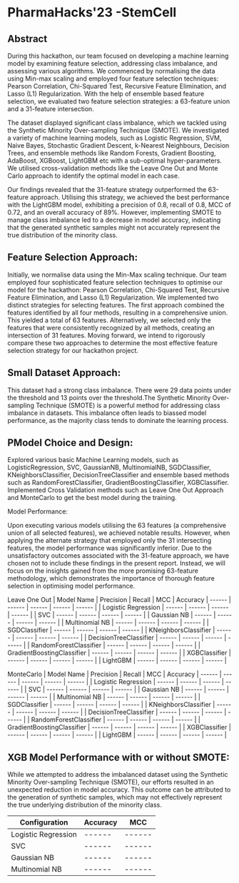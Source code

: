 # PharmaHacks'23 -StemCell 

## Abstract

During this hackathon, our team focused on developing a machine learning model by examining feature selection, addressing class imbalance, and assessing various algorithms. We commenced by normalising the data using Min-max scaling and employed four feature selection techniques: Pearson Correlation, Chi-Squared Test, Recursive Feature Elimination, and Lasso (L1) Regularization. With the help of ensemble based feature selection, we evaluated two feature selection strategies: a 63-feature union and a 31-feature intersection.

The dataset displayed significant class imbalance, which we tackled using the Synthetic Minority Over-sampling Technique (SMOTE). We investigated a variety of machine learning models, such as Logistic Regression, SVM, Naive Bayes, Stochastic Gradient Descent, k-Nearest Neighbours, Decision Trees, and ensemble methods like Random Forests, Gradient Boosting, AdaBoost,  XGBoost, LightGBM etc with a sub-optimal hyper-parameters. We utilised cross-validation methods like the Leave One Out and Monte Carlo approach to identify the optimal model in each case.

Our findings revealed that the 31-feature strategy outperformed the 63-feature approach. Utilising this strategy, we achieved the best performance with the LightGBM model, exhibiting a precision of 0.8, recall of 0.8, MCC of 0.72, and an overall accuracy of 89%. However, implementing SMOTE to manage class imbalance led to a decrease in model accuracy, indicating that the generated synthetic samples might not accurately represent the true distribution of the minority class.


## Feature Selection Approach: 
Initially, we normalise data using the Min-Max scaling technique. Our team employed four sophisticated feature selection techniques to optimise our model for the hackathon: Pearson Correlation, Chi-Squared Test, Recursive Feature Elimination, and Lasso (L1) Regularization. We implemented two distinct strategies for selecting features. The first approach combined the features identified by all four methods, resulting in a comprehensive union. This yielded a total of 63 features. Alternatively, we selected only the features that were consistently recognized by all methods, creating an intersection of 31 features. Moving forward, we intend to rigorously compare these two approaches to determine the most effective feature selection strategy for our hackathon project.

## Small Dataset Approach: 
This dataset had a strong class imbalance. There were 29 data points under the threshold and 13 points over the threshold.The Synthetic Minority Over-sampling Technique (SMOTE) is a powerful method for addressing class imbalance in datasets. This imbalance often leads to biassed model performance, as the majority class tends to dominate the learning process.

## PModel Choice and Design:

Explored various basic Machine Learning models, such as LogisticRegression, SVC, GaussianNB, MultinomialNB, SGDClassifier, KNeighborsClassifier, DecisionTreeClassifier and ensemble based methods such as RandomForestClassifier, GradientBoostingClassifier, XGBClassifier. Implemented Cross Validation methods such as Leave One Out Approach and MonteCarlo to get the best model during the training. 

Model Performance:

Upon executing various models utilising the 63 features (a comprehensive union of all selected features), we achieved notable results. However, when applying the alternate strategy that employed only the 31 intersecting features, the model performance was significantly inferior. Due to the unsatisfactory outcomes associated with the 31-feature approach, we have chosen not to include these findings in the present report. Instead, we will focus on the insights gained from the more promising 63-feature methodology, which demonstrates the importance of thorough feature selection in optimising model performance.

Leave One Out
| Model Name | Precision | Recall | MCC | Accuracy
| ------ | ------ | ------ | ------ | ------ |
| Logistic Regression |  ------ | ------ | ------ | ------ |
| SVC |  ------ | ------ | ------ | ------ |
| Gaussian NB | ------ | ------ | ------ | ------ |
| Multinomial NB  |  ------ | ------ | ------ | ------ |
| SGDClassifier |  ------ | ------ | ------ | ------ |
| KNeighborsClassifier |  ------ | ------ | ------ | ------ |
| DecisionTreeClassifier |  ------ | ------ | ------ | ------ |
| RandomForestClassifier |  ------ | ------ | ------ | ------ |
| GradientBoostingClassifier |  ------ | ------ | ------ | ------ |
| XGBClassifier |  ------ | ------ | ------ | ------ |
| LightGBM |  ------ | ------ | ------ | ------ |

MonteCarlo
| Model Name | Precision | Recall | MCC | Accuracy
| ------ | ------ | ------ | ------ | ------ |
| Logistic Regression |  ------ | ------ | ------ | ------ |
| SVC |  ------ | ------ | ------ | ------ |
| Gaussian NB | ------ | ------ | ------ | ------ |
| Multinomial NB  |  ------ | ------ | ------ | ------ |
| SGDClassifier |  ------ | ------ | ------ | ------ |
| KNeighborsClassifier |  ------ | ------ | ------ | ------ |
| DecisionTreeClassifier |  ------ | ------ | ------ | ------ |
| RandomForestClassifier |  ------ | ------ | ------ | ------ |
| GradientBoostingClassifier |  ------ | ------ | ------ | ------ |
| XGBClassifier |  ------ | ------ | ------ | ------ |
| LightGBM |  ------ | ------ | ------ | ------ |


## XGB Model Performance with or without SMOTE:

While we attempted to address the imbalanced dataset using the Synthetic Minority Over-sampling Technique (SMOTE), our efforts resulted in an unexpected reduction in model accuracy. This outcome can be attributed to the generation of synthetic samples, which may not effectively represent the true underlying distribution of the minority class.

| Configuration | Accuracy | MCC |
| ------ | ------ | ------ |
| Logistic Regression |  ------ | ------ | 
| SVC |  ------ | ------ | 
| Gaussian NB | ------ | ------ | 
| Multinomial NB  |  ------ | ------ | 


